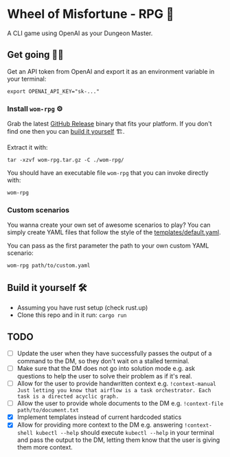 # Wheel of Misfortune - RPG 🐲

A CLI game using OpenAI as your Dungeon Master.

## Get going 🏃‍♀️

Get an API token from OpenAI and export it as an environment variable in your terminal:

```shell
export OPENAI_API_KEY="sk-..."
```

### Install `wom-rpg` ⚙️

Grab the latest [GitHub Release](https://github.com/Lef-F/wom-rpg/releases/latest) binary that fits your platform.
If you don't find one then you can [build it yourself](#build-it-yourself-🛠️) 🏗️.

Extract it with:

```shell
tar -xzvf wom-rpg.tar.gz -C ./wom-rpg/
```

You should have an executable file `wom-rpg` that you can invoke directly with:

```shell
wom-rpg
```

### Custom scenarios

You wanna create your own set of awesome scenarios to play?
You can simply create YAML files that follow the style of the [templates/default.yaml](./templates/default.yaml).

You can pass as the first parameter the path to your own custom YAML scenario:

```shell
wom-rpg path/to/custom.yaml
```

## Build it yourself 🛠️

- Assuming you have rust setup (check rust.up)
- Clone this repo and in it run: `cargo run`

## TODO

- [ ] Update the user when they have successfully passes the output of a command to the DM, so they don't wait on a stalled terminal.
- [ ] Make sure that the DM does not go into solution mode e.g. ask questions to help the user to solve their problem as if it's real.
- [ ] Allow for the user to provide handwritten context e.g. `!context-manual Just letting you know that airflow is a task orchestrator. Each task is a directed acyclic graph.`
- [ ] Allow the user to provide whole documents to the DM e.g. `!context-file path/to/document.txt`
- [x] Implement templates instead of current hardcoded statics
- [x] Allow for providing more context to the DM e.g. answering `!context-shell kubectl --help` should execute `kubectl --help` in your terminal and pass the output to the DM, letting them know that the user is giving them more context.
